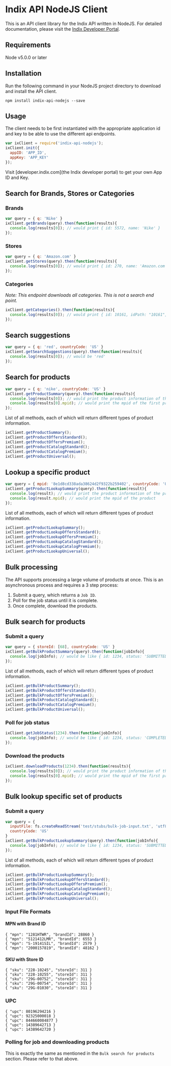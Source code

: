# Indix API NodeJS Client
This is an API client library for the Indix API written in NodeJS. For detailed documentation, please visit the [Indix Developer Portal](https://developer.indix.com/).

## Requirements
Node v5.0.0 or later

## Installation
Run the following command in your NodeJS project directory to download and install the API client.
```
npm install indix-api-nodejs --save
```

## Usage
The client needs to be first instantiated with the appropriate application id and key to be able to use the different api endpoints.
```js
var ixClient = require('indix-api-nodejs');
ixClient.init({
  appID: 'APP_ID',
  appKey: 'APP_KEY'
});
```
Visit [developer.indix.com](the Indix developer portal) to get your own App ID and Key.

## Search for Brands, Stores or Categories
### Brands
```js
var query = { q: 'Nike' }
ixClient.getBrands(query).then(function(results){
  console.log(results[0]); // would print { id: 5572, name: 'Nike' }
});
```
### Stores
```js
var query = { q: 'Amazon.com' }
ixClient.getStores(query).then(function(results){
  console.log(results[0]); // would print { id: 270, name: 'Amazon.com Marketplace', countryCode: 'US' }
});
```
### Categories
*Note: This endpoint downloads all categories. This is not a search end point.*
```js
ixClient.getCategories().then(function(results){
  console.log(results[0]); // would print { id: 10161, idPath: "10161", name: 'Computers & Accessories', namePath: 'Computers & Accessories' }
});
```

## Search suggestions
```js
var query = { q: 'red', countryCode: 'US' }
ixClient.getSearchSuggestions(query).then(function(results){
  console.log(results[0]); // would be 'red'
});
```

## Search for products
```js
var query = { q: 'nike', countryCode: 'US' }
ixClient.getProductSummary(query).then(function(results){
  console.log(results[0]); // would print the product information of the first product
  console.log(results[0].mpid); // would print the mpid of the first product
});
```
List of all methods, each of which will return different types of product information.
```js
ixClient.getProductSummary();
ixClient.getProductOffersStandard();
ixClient.getProductOffersPremium();
ixClient.getProductCatalogStandard();
ixClient.getProductCatalogPremium();
ixClient.getProductUniversal();
```

## Lookup a specific product
```js
var query = { mpid: '8e1d8cd338ada38624d2f9322b259402', countryCode: 'US' }
ixClient.getProductLookupSummary(query).then(function(result){
  console.log(result); // would print the product information of the product
  console.log(result.mpid); // would print the mpid of the product
});
```
List of all methods, each of which will return different types of product information.
```js
ixClient.getProductLookupSummary();
ixClient.getProductLookupOffersStandard();
ixClient.getProductLookupOffersPremium();
ixClient.getProductLookupCatalogStandard();
ixClient.getProductLookupCatalogPremium();
ixClient.getProductLookupUniversal();
```

## Bulk processing
The API supports processing a large volume of products at once. This is an asynchronous process and requires a 3 step process:

1. Submit a query, which returns a `Job ID`.
2. Poll for the job status until it is complete.
3. Once complete, download the products.

## Bulk search for products
### Submit a query
```js
var query = { storeId: [68], countryCode: 'US' }
ixClient.getBulkProductSummary(query).then(function(jobInfo){
  console.log(jobInfo); // would be like { id: 1234, status: 'SUBMITTED' }
});
```

List of all methods, each of which will return different types of product information.
```js
ixClient.getBulkProductSummary();
ixClient.getBulkProductOffersStandard();
ixClient.getBulkProductOffersPremium();
ixClient.getBulkProductCatalogStandard();
ixClient.getBulkProductCatalogPremium();
ixClient.getBulkProductUniversal();
```

### Poll for job status
```js
ixClient.getJobStatus(1234).then(function(jobInfo){
  console.log(jobInfo); // would be like { id: 1234, status: 'COMPLETED', count: 10000 }
});
```

### Download the products
```js
ixClient.downloadProducts(1234).then(function(results){
  console.log(results[0]); // would print the product information of the first product
  console.log(results[0].mpid); // would print the mpid of the first product
});
```

## Bulk lookup specific set of products
### Submit a query
```js
var query = {
  inputFile: fs.createReadStream('test/stubs/bulk-job-input.txt', 'utf8'), // Refer to examples below for format
  countryCode: 'US'
}
ixClient.getBulkProductLookupSummary(query).then(function(jobInfo){
  console.log(jobInfo); // would be like { id: 1234, status: 'SUBMITTED' }
});
```

List of all methods, each of which will return different types of product information.
```js
ixClient.getBulkProductLookupSummary();
ixClient.getBulkProductLookupOffersStandard();
ixClient.getBulkProductLookupOffersPremium();
ixClient.getBulkProductLookupCatalogStandard();
ixClient.getBulkProductLookupCatalogPremium();
ixClient.getBulkProductLookupUniversal();
```

### Input File Formats
#### MPN with Brand ID
```
{ "mpn": "1281HTWR", "brandId": 28860 }
{ "mpn": "5121412LMR", "brandId": 6553 }
{ "mpn": "S-19141SIL", "brandId": 2579 }
{ "mpn": "2000157819", "brandId": 48162 }
```

#### SKU with Store ID
```
{ "sku": "228-10245", "storeId": 311 }
{ "sku": "228-10255", "storeId": 311 }
{ "sku": "29G-00752", "storeId": 311 }
{ "sku": "29G-00754", "storeId": 311 }
{ "sku": "29G-01030", "storeId": 311 }
```

### UPC
```
{ "upc": 80196294216 }
{ "upc": 92325000018 }
{ "upc": 844660084877 }
{ "upc": 14389642713 }
{ "upc": 14389642720 }
```

### Polling for job and downloading products
This is exactly the same as mentioned in the `Bulk search for products` section. Please refer to that above.

